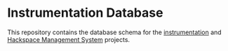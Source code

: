 Instrumentation Database
========================

This repository contains the database schema for the [instrumentation](https://github.com/NottingHack/instrumentation) and [Hackspace Management System](https://github.com/NottingHack/hms) projects.